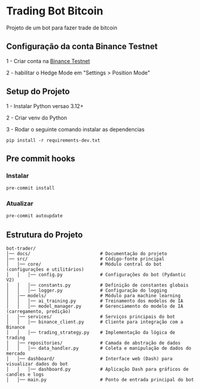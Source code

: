 # Trading Bot Bitcoin
Projeto de um bot para fazer trade de bitcoin

## Configuração da conta Binance Testnet

1 - Criar conta na [Binance Testnet](https://testnet.binancefuture.com/en/futures/BTCUSDT)

2 - habilitar o Hedge Mode em "Settings > Position Mode"

## Setup do Projeto

1 - Instalar Python versao 3.12+

2 - Criar venv do Python

3 - Rodar o seguinte comando instalar as dependencias

```shell
pip install -r requirements-dev.txt
```

## Pre commit hooks

### Instalar

```bash
pre-commit install
```

### Atualizar

```bash
pre-commit autoupdate
```

## Estrutura do Projeto

```shell
bot-trader/
│── docs/                          # Documentação do projeto
│── src/                           # Código-fonte principal
│   │── core/                      # Módulo central do bot (configurações e utilitários)
│   │   │── config.py              # Configurações do bot (Pydantic V2)
│   │   │── constants.py           # Definição de constantes globais
│   │   │── logger.py              # Configuração do logging
│   │── models/                    # Módulo para machine learning
│   │   │── ai_training.py         # Treinamento dos modelos de IA
│   │   │── model_manager.py       # Gerenciamento do modelo de IA (carregamento, predição)
│   │── services/                  # Serviços principais do bot
│   │   │── binance_client.py      # Cliente para integração com a Binance
│   │   │── trading_strategy.py    # Implementação da lógica de trading
│   │── repositories/              # Camada de abstração de dados
│   │   │── data_handler.py        # Coleta e manipulação de dados do mercado
│   │── dashboard/                 # Interface web (Dash) para visualizar dados do bot
│   │   │── dashboard.py           # Aplicação Dash para gráficos de candles e logs
│   │── main.py                    # Ponto de entrada principal do bot
```
